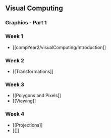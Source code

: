 ## Visual Computing
### Graphics - Part 1

### Week 1
- [[compYear2/visualComputing/Introduction]]

### Week 2
- [[Transformations]]

### Week 3
- [[Polygons and Pixels]]
- [[Viewing]]

### Week 4
- [[Projections]]
- [[]]
